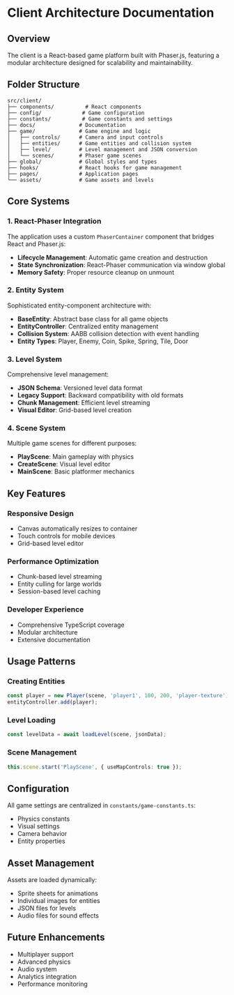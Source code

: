 # Client Architecture Documentation

## Overview

The client is a React-based game platform built with Phaser.js, featuring a modular architecture designed for scalability and maintainability.

## Folder Structure

```
src/client/
├── components/          # React components
├── config/             # Game configuration
├── constants/          # Game constants and settings
├── docs/              # Documentation
├── game/              # Game engine and logic
│   ├── controls/      # Camera and input controls
│   ├── entities/      # Game entities and collision system
│   ├── level/         # Level management and JSON conversion
│   └── scenes/        # Phaser game scenes
├── global/            # Global styles and types
├── hooks/             # React hooks for game management
├── pages/             # Application pages
└── assets/            # Game assets and levels
```

## Core Systems

### 1. React-Phaser Integration

The application uses a custom `PhaserContainer` component that bridges React and Phaser.js:

- **Lifecycle Management**: Automatic game creation and destruction
- **State Synchronization**: React-Phaser communication via window global
- **Memory Safety**: Proper resource cleanup on unmount

### 2. Entity System

Sophisticated entity-component architecture with:

- **BaseEntity**: Abstract base class for all game objects
- **EntityController**: Centralized entity management
- **Collision System**: AABB collision detection with event handling
- **Entity Types**: Player, Enemy, Coin, Spike, Spring, Tile, Door

### 3. Level System

Comprehensive level management:

- **JSON Schema**: Versioned level data format
- **Legacy Support**: Backward compatibility with old formats
- **Chunk Management**: Efficient level streaming
- **Visual Editor**: Grid-based level creation

### 4. Scene System

Multiple game scenes for different purposes:

- **PlayScene**: Main gameplay with physics
- **CreateScene**: Visual level editor
- **MainScene**: Basic platformer mechanics

## Key Features

### Responsive Design
- Canvas automatically resizes to container
- Touch controls for mobile devices
- Grid-based level editor

### Performance Optimization
- Chunk-based level streaming
- Entity culling for large worlds
- Session-based level caching

### Developer Experience
- Comprehensive TypeScript coverage
- Modular architecture
- Extensive documentation

## Usage Patterns

### Creating Entities
```typescript
const player = new Player(scene, 'player1', 100, 200, 'player-texture');
entityController.add(player);
```

### Level Loading
```typescript
const levelData = await loadLevel(scene, jsonData);
```

### Scene Management
```typescript
this.scene.start('PlayScene', { useMapControls: true });
```

## Configuration

All game settings are centralized in `constants/game-constants.ts`:

- Physics constants
- Visual settings
- Camera behavior
- Entity properties

## Asset Management

Assets are loaded dynamically:

- Sprite sheets for animations
- Individual images for entities
- JSON files for levels
- Audio files for sound effects

## Future Enhancements

- Multiplayer support
- Advanced physics
- Audio system
- Analytics integration
- Performance monitoring
